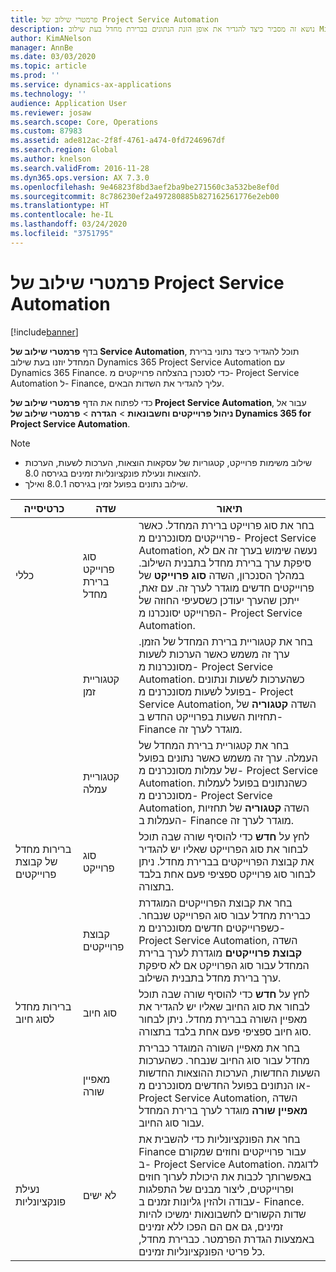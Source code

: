```yaml
---
title: פרמטרי שילוב של Project Service Automation
description: נושא זה מסביר כיצד להגדיר את אופן הזנת הנתונים בברירת מחדל בעת שילוב Microsoft Dynamics 365 for Project Service Automation עם Microsoft Dynamics 365 Finance.
author: KimANelson
manager: AnnBe
ms.date: 03/03/2020
ms.topic: article
ms.prod: ''
ms.service: dynamics-ax-applications
ms.technology: ''
audience: Application User
ms.reviewer: josaw
ms.search.scope: Core, Operations
ms.custom: 87983
ms.assetid: ade812ac-2f8f-4761-a474-0fd7246967df
ms.search.region: Global
ms.author: knelson
ms.search.validFrom: 2016-11-28
ms.dyn365.ops.version: AX 7.3.0
ms.openlocfilehash: 9e46823f8bd3aef2ba9be271560c3a532be8ef0d
ms.sourcegitcommit: 8c786230ef2a497280885b827162561776e2eb00
ms.translationtype: HT
ms.contentlocale: he-IL
ms.lasthandoff: 03/24/2020
ms.locfileid: "3751795"
---
```

# <a name="project-service-automation-integration-parameters"></a>פרמטרי שילוב של Project Service Automation

[!include[banner](../includes/banner.md)]

בדף **פרמטרי שילוב של Service Automation**, תוכל להגדיר כיצד נתוני ברירת המחדל יוזנו בעת שילוב Dynamics 365 Project Service Automation עם Dynamics 365 Finance. כדי לסנכרן בהצלחה פרוייקטים מ- Project Service Automation ל- Finance, עליך להגדיר את השדות הבאים.

כדי לפתוח את הדף **פרמטרי שילוב של Project Service Automation**, עבור אל **ניהול פרוייקטים וחשבונאות** \> **הגדרה** \> **פרמטרי שילוב של Dynamics 365 for Project Service Automation**. 

> [!NOTE]
> - שילוב משימות פרוייקט, קטגוריות של עסקאות הוצאות, הערכות לשעות, הערכות להוצאות ונעילת פונקציונליות זמינים בגירסה 8.0.
> - שילוב נתונים בפועל זמין בגירסה 8.0.1 ואילך.


| כרטיסייה                    | שדה                | תיאור |
|------------------------|----------------------|-------------|
| כללי                | סוג פרוייקט ברירת מחדל | בחר את סוג פרוייקט ברירת המחדל. כאשר פרוייקטים מסונכרנים מ- Project Service Automation, נעשה שימוש בערך זה אם לא סיפקת ערך ברירת מחדל בתבנית השילוב. במהלך הסנכרון, השדה **סוג פרוייקט** של פרוייקטים חדשים מוגדר לערך זה. עם זאת, ייתכן שהערך יעודכן כשסעיפי החוזה של הפרוייקט יסונכרנו מ- Project Service Automation. |
|                        | קטגוריית זמן        | בחר את קטגוריית ברירת המחדל של הזמן. ערך זה משמש כאשר הערכות לשעות מסונכרנות מ- Project Service Automation. כשהערכות לשעות ונתונים בפועל לשעות מסונכרנים מ- Project Service Automation, השדה **קטגוריה** של תחזיות השעות בפרוייקט החדש ב- Finance מוגדר לערך זה. |
|                        | קטגוריית עמלה         | בחר את קטגוריית ברירת המחדל של העמלה. ערך זה משמש כאשר נתונים בפועל של עמלות מסונכרנים מ- Project Service Automation. כשהנתונים בפועל לעמלות מסונכרנים מ- Project Service Automation, השדה **קטגוריה** של תחזיות העמלות ב- Finance מוגדר לערך זה. |
| ברירות מחדל של קבוצת פרוייקטים | סוג פרוייקט         | לחץ על **חדש** כדי להוסיף שורה שבה תוכל לבחור את סוג הפרוייקט שאליו יש להגדיר את קבוצת הפרוייקטים בברירת מחדל. ניתן לבחור סוג פרוייקט ספציפי פעם אחת בלבד בתצורה. |
|                        | קבוצת פרוייקטים        | בחר את קבוצת הפרוייקטים המוגדרת כברירת מחדל עבור סוג הפרוייקט שנבחר. כשפרוייקטים חדשים מסונכרנים מ- Project Service Automation, השדה **קבוצת פרוייקטים** מוגדרת לערך ברירת המחדל עבור סוג הפרוייקט אם לא סיפקת ערך ברירת מחדל בתבנית השילוב. |
| ברירות מחדל לסוג חיוב  | סוג חיוב         | לחץ על **חדש** כדי להוסיף שורה שבה תוכל לבחור את סוג החיוב שאליו יש להגדיר את מאפיין השורה בברירת מחדל. ניתן לבחור סוג חיוב ספציפי פעם אחת בלבד בתצורה. |
|                        | מאפיין שורה        | בחר את מאפיין השורה המוגדר כברירת מחדל עבור סוג החיוב שנבחר. כשהערכות השעות החדשות, הערכות ההוצאות החדשות או הנתונים בפועל החדשים מסונכרנים מ- Project Service Automation, השדה **מאפיין שורה** מוגדר לערך ברירת המחדל עבור סוג החיוב. |
| נעילת פונקציונליות  | לא ישים       | בחר את הפונקציונליות כדי להשבית את Finance עבור פרוייקטים וחוזים שמקורם ב- Project Service Automation. לדוגמה באפשרותך לכבות את היכולת לערוך חוזים ופרוייקטים, ליצור מבנים של התפלגות עבודה ולהזין גליונות זמנים ב- Finance. שדות הקשורים לחשבונאות ימשיכו להיות זמינים, גם אם הם הפכו ללא זמינים באמצעות הגדרת הפרמטר. כברירת מחדל, כל פריטי הפונקציונליות זמינים. |
